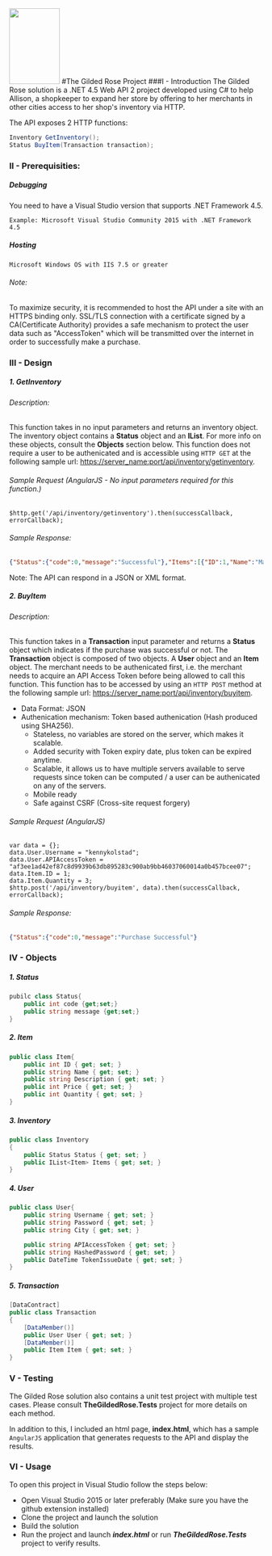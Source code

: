 <img src="https://upload.wikimedia.org/wikipedia/commons/thumb/c/cf/Tudor_Rose_Royal_Badge_of_England.svg/2000px-Tudor_Rose_Royal_Badge_of_England.svg.png" width="100" height="150" /> 
#The Gilded Rose Project
###I - Introduction
The Gilded Rose solution is a .NET 4.5 Web API 2 project developed using C# to help Allison, a shopkeeper to expand her store by offering to her merchants in other cities access to her shop's inventory via HTTP. 

The API exposes 2 HTTP functions:
```csharp
Inventory GetInventory();
Status BuyItem(Transaction transaction);
```
### II - Prerequisities:
##### Debugging
You need to have a Visual Studio version that supports .NET Framework 4.5.
```
Example: Microsoft Visual Studio Community 2015 with .NET Framework 4.5
```
##### Hosting
```
Microsoft Windows OS with IIS 7.5 or greater
```
###### Note: 
To maximize security, it is recommended to host the API under a site with an HTTPS binding only. SSL/TLS connection with a certificate signed by a CA(Certificate Authority) provides a safe mechanism to protect the user data such as "AccessToken" which will be transmitted over the internet in order to successfully make a purchase.

### III - Design
##### 1. GetInventory
###### Description: 
This function takes in no input parameters and returns an inventory object. The inventory object contains a **Status** object and an **IList<Item>**. For more info on these objects, consult the **Objects** section below. This function does not require a user to be authenicated and is accessible using ``` HTTP GET ``` at the following sample url: [https://server_name:port/api/inventory/getinventory](https://server_name:port/api/inventory/getinventory).
###### Sample Request (AngularJS - No input parameters required for this function.)
```angularjs
$http.get('/api/inventory/getinventory').then(successCallback, errorCallback);
```

###### Sample Response:
```json
{"Status":{"code":0,"message":"Successful"},"Items":[{"ID":1,"Name":"MacBook Air","Description":"Whatever the task, new fifth-generation Intel Core i5 and i7 processors with Intel HD Graphics 6000 are up to it.","Price":1099,"Quantity":10},{"ID":2,"Name":"Burton Custom Mystery Snowboard","Description":"The absolute lightest weight science in the entire Burton line applied to the Custom’s versatile and venerated shape. Simply genius.","Price":500,"Quantity":0},{"ID":3,"Name":"GoPro Hero 4","Description":"HERO4 Session is the most wearable and mountable GoPro ever.","Price":559,"Quantity":100}]}
```
Note: The API can respond in a JSON or XML format.


##### 2. BuyItem
###### Description: 
This function takes in a **Transaction** input parameter and returns a **Status** object which indicates if the purchase was successful or not. The **Transaction** object is composed of two objects. A **User** object and an **Item** object. The merchant needs to be authenicated first, i.e. the merchant needs to acquire an API Access Token before being allowed to call this function. This function has to be accessed by using an ``` HTTP POST ``` method at the following sample url: [https://server_name:port/api/inventory/buyitem](https://server_name:port/api/inventory/buyitem).

* Data Format: JSON
* Authenication mechanism: Token based authenication (Hash produced using SHA256). 
    * Stateless, no variables are stored on the server, which makes it scalable.
    * Added security with Token expiry date, plus token can be expired anytime.
    * Scalable, it allows us to have multiple servers available to serve requests since token can be computed / a user can be authenicated on any of the servers.
    * Mobile ready
    * Safe against CSRF (Cross-site request forgery)
###### Sample Request (AngularJS)
```angularjs
var data = {};
data.User.Username = "kennykolstad";
data.User.APIAccessToken = "af3ee1ad42ef87c8d9939b63db895283c900ab9bb46037060014a0b457bcee07";
data.Item.ID = 1;
data.Item.Quantity = 3;
$http.post('/api/inventory/buyitem', data).then(successCallback, errorCallback);
```
###### Sample Response:
```json
{"Status":{"code":0,"message":"Purchase Successful"}
```

### IV - Objects
##### 1. Status
```csharp
pubilc class Status{
    public int code {get;set;}
    public string message {get;set;}
}
```
##### 2. Item
```csharp
public class Item{
    public int ID { get; set; }
    public string Name { get; set; }
    public string Description { get; set; }
    public int Price { get; set; }
    public int Quantity { get; set; }
}
```
##### 3. Inventory
```csharp
public class Inventory
{
    public Status Status { get; set; }
    public IList<Item> Items { get; set; }
}
```
##### 4. User
```csharp
public class User{
    public string Username { get; set; }
    public string Password { get; set; }
    public string City { get; set; }

    public string APIAccessToken { get; set; }
    public string HashedPassword { get; set; }
    public DateTime TokenIssueDate { get; set; }
}
```
##### 5. Transaction
```csharp
[DataContract]
public class Transaction
{
    [DataMember()]
    public User User { get; set; }
    [DataMember()]
    public Item Item { get; set; }
}
```
### V - Testing
The Gilded Rose solution also contains a unit test project with multiple test cases. Please consult **TheGildedRose.Tests** project for more details on each method.

In addition to this, I included an html page, **index.html**, which has a sample ```AngularJS``` application that generates requests to the API and display the results. 

### VI - Usage
To open this project in Visual Studio follow the steps below:
* Open Visual Studio 2015 or later preferably (Make sure you have the github extension installed)
* Clone the project and launch the solution
* Build the solution
* Run the project and launch ***index.html*** or run ***TheGildedRose.Tests*** project to verify results.
